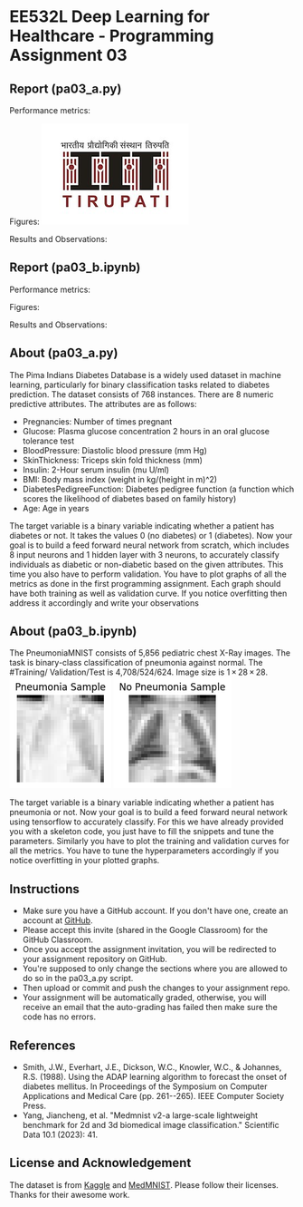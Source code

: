 # EE532L Deep Learning for Healthcare - Programming Assignment 03

## Report (pa03_a.py)
Performance metrics: 

Figures:
![fig](assets/logo.png)

Results and Observations:

## Report (pa03_b.ipynb)
Performance metrics: 

Figures:

Results and Observations:

## About (pa03_a.py)
The Pima Indians Diabetes Database is a widely used dataset in machine learning, particularly for binary classification tasks related to diabetes prediction. The dataset consists of 768 instances. There are 8 numeric predictive attributes. The attributes are as follows:
 - Pregnancies: Number of times pregnant
 - Glucose: Plasma glucose concentration 2 hours in an oral glucose tolerance test
 - BloodPressure: Diastolic blood pressure (mm Hg)
 - SkinThickness: Triceps skin fold thickness (mm)
 - Insulin: 2-Hour serum insulin (mu U/ml)
 - BMI: Body mass index (weight in kg/(height in m)^2)
 - DiabetesPedigreeFunction: Diabetes pedigree function (a function which scores the likelihood of diabetes based on family history)
 - Age: Age in years

The target variable is a binary variable indicating whether a patient has diabetes or not. It takes the values 0 (no diabetes) or 1 (diabetes). Now your goal is to build a feed forward neural network from scratch, which includes 8 input neurons and 1 hidden layer with 3 neurons, to accurately classify individuals as diabetic or non-diabetic based on the given attributes.
This time you also have to perform validation. You have to plot graphs of all the metrics as done in the first programming assignment. Each graph should have both training as well as validation curve. If you notice overfitting then address it accordingly and write your observations 

## About (pa03_b.ipynb)
The PneumoniaMNIST consists of 5,856 pediatric chest X-Ray images. The task is binary-class classification of pneumonia against normal. The #Training/ Validation/Test is 4,708/524/624. Image size is 1 × 28 × 28.
![fig](assets/pos.png)
![fig](assets/neg.png)

The target variable is a binary variable indicating whether a patient has pneumonia or not. Now your goal is to build a feed forward neural network using tensorflow to accurately classify.
For this we have already provided you with a skeleton code, you just have to fill the snippets and tune the parameters. Similarly you have to plot the training and validation curves for all the metrics. You have to tune the hyperparameters accordingly if you notice overfitting in your plotted graphs.

## Instructions
  - Make sure you have a GitHub account. If you don't have one, create an account at [GitHub](https://github.com/).
  - Please accept this invite (shared in the Google Classroom) for the GitHub Classroom.
  - Once you accept the assignment invitation, you will be redirected to your assignment repository on GitHub.
  - You're supposed to only change the sections where you are allowed to do so in the pa03_a.py script.
  - Then upload or commit and push the changes to your assignment repo.
  - Your assignment will be automatically graded, otherwise, you will receive an email that the auto-grading has failed then make sure the code has no errors.

## References
- Smith, J.W., Everhart, J.E., Dickson, W.C., Knowler, W.C., & Johannes, R.S. (1988). Using the ADAP learning algorithm to forecast the onset of diabetes mellitus. In Proceedings of the Symposium on Computer Applications and Medical Care (pp. 261--265). IEEE Computer Society Press.
- Yang, Jiancheng, et al. "Medmnist v2-a large-scale lightweight benchmark for 2d and 3d biomedical image classification." Scientific Data 10.1 (2023): 41.


## License and Acknowledgement
The dataset is from [Kaggle](https://www.kaggle.com/datasets/uciml/pima-indians-diabetes-database/data?select=diabetes.csv) and [MedMNIST](https://medmnist.com/). Please follow their licenses. Thanks for their awesome work.

